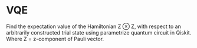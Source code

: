 # VQE
Find the expectation value of the Hamiltonian Z ⊗ Z, with respect to an arbitrarily constructed trial state using parametrize quantum circuit in Qiskit. Where Z = z-component of Pauli vector.
